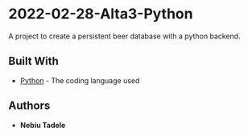 # 2022-02-28-Alta3-Python

A project to create a persistent beer database with a python backend. 


## Built With

* [Python](https://www.python.org/) - The coding language used

## Authors

* **Nebiu Tadele**
